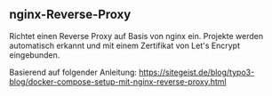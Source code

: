 ## nginx-Reverse-Proxy

Richtet einen Reverse Proxy auf Basis von nginx ein. Projekte werden automatisch erkannt und mit einem Zertifikat von Let's Encrypt eingebunden.

Basierend auf folgender Anleitung:
https://sitegeist.de/blog/typo3-blog/docker-compose-setup-mit-nginx-reverse-proxy.html


